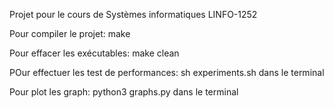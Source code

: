 Projet pour le cours de Systèmes informatiques LINFO-1252

Pour compiler le projet: make

Pour effacer les exécutables: make clean

POur effectuer les test de performances: sh experiments.sh dans le terminal

Pour plot les graph: python3 graphs.py dans le terminal
